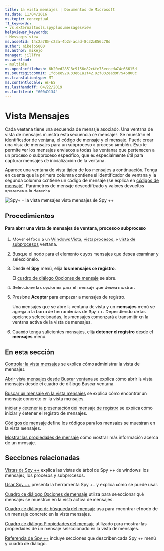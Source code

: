 ```yaml
---
title: La vista mensajes | Documentos de Microsoft
ms.date: 11/04/2016
ms.topic: conceptual
f1_keywords:
- vs.externaltools.spyplus.messagesview
helpviewer_keywords:
- Messages view
ms.assetid: 14c2a786-c23a-4b2d-acad-8c32a856c70d
author: mikejo5000
ms.author: mikejo
manager: jillfra
ms.workload:
- multiple
ms.openlocfilehash: 6b20ed28518c9156e82c6fe75ecceda74c66615d
ms.sourcegitcommit: 1fc6ee928733e61a1f42782f832ead9f7946d00c
ms.translationtype: MT
ms.contentlocale: es-ES
ms.lasthandoff: 04/22/2019
ms.locfileid: "60049134"
---
```

# <a name="messages-view"></a>Vista Mensajes
Cada ventana tiene una secuencia de mensaje asociado. Una ventana de vista de mensajes muestra esta secuencia de mensajes. Se muestran el identificador de ventana, el código de mensaje y el mensaje. Puede crear una vista de mensajes para un subproceso o proceso también. Esto le permite ver los mensajes enviados a todas las ventanas que pertenecen a un proceso o subproceso específico, que es especialmente útil para capturar mensajes de inicialización de la ventana.

 Aparece una ventana de vista típica de los mensajes a continuación. Tenga en cuenta que la primera columna contiene el identificador de ventana y la segunda columna contiene un código de mensaje (se explica en [códigos de mensaje](../debugger/message-codes.md)). Parámetros de mensaje descodificado y valores devueltos aparecen a la derecha.

 ![Spy&#43; &#43; la vista mensajes](../debugger/media/spy--_messagesview.png "Spy ++ _MessagesView") vista mensajes de Spy ++

## <a name="procedures"></a>Procedimientos

#### <a name="to-open-a-messages-view-for-a-window-process-or-thread"></a>Para abrir una vista de mensajes de ventana, proceso o subproceso

1. Mover el foco a un [Windows Vista](../debugger/windows-view.md), [vista procesos](../debugger/processes-view.md), o [vista de subprocesos](../debugger/threads-view.md) ventana.

2. Busque el nodo para el elemento cuyos mensajes que desea examinar y selecciónelo.

3. Desde el **Spy** menú, elija **los mensajes de registro**.

     El [cuadro de diálogo Opciones de mensaje](../debugger/message-options-dialog-box.md) se abre.

4. Seleccione las opciones para el mensaje que desea mostrar.

5. Presione **Aceptar** para empezar a mensajes de registro.

     Una mensajes que se abre la ventana de vista y un **mensajes** menú se agrega a la barra de herramientas de Spy ++. Dependiendo de las opciones seleccionadas, los mensajes comenzará a transmitir en la ventana activa de la vista de mensajes.

6. Cuando tenga suficientes mensajes, elija **detener el registro** desde el **mensajes** menú.

## <a name="in-this-section"></a>En esta sección
 [Controlar la vista mensajes](../debugger/how-to-control-messages-view.md) se explica cómo administrar la vista de mensajes.

 [Abrir vista mensajes desde Buscar ventana](../debugger/how-to-open-messages-view-from-find-window.md) se explica cómo abrir la vista mensajes desde el cuadro de diálogo Buscar ventana.

 [Buscar un mensaje en la vista mensajes](../debugger/how-to-search-for-a-message-in-messages-view.md) se explica cómo encontrar un mensaje concreto en la vista mensajes.

 [Iniciar y detener la presentación del mensaje de registro](../debugger/how-to-start-and-stop-the-message-log-display.md) se explica cómo iniciar y detener el registro de mensajes.

 [Códigos de mensaje](../debugger/message-codes.md) define los códigos para los mensajes se muestran en la vista mensajes.

 [Mostrar las propiedades de mensaje](../debugger/how-to-display-message-properties.md) cómo mostrar más información acerca de un mensaje.

## <a name="related-sections"></a>Secciones relacionadas
 [Vistas de Spy ++](../debugger/spy-increment-views.md) explica las vistas de árbol de Spy ++ de windows, los mensajes, los procesos y subprocesos.

 [Usar Spy ++](../debugger/using-spy-increment.md) presenta la herramienta Spy ++ y explica cómo se puede usar.

 [Cuadro de diálogo Opciones de mensaje](../debugger/message-options-dialog-box.md) utiliza para seleccionar qué mensajes se muestran en la vista activa de mensajes.

 [Cuadro de diálogo de búsqueda del mensaje](../debugger/message-search-dialog-box.md) usa para encontrar el nodo de un mensaje concreto en la vista mensajes.

 [Cuadro de diálogo Propiedades del mensaje](../debugger/message-properties-dialog-box.md) utilizado para mostrar las propiedades de un mensaje seleccionado en la vista de mensajes.

 [Referencia de Spy ++](../debugger/spy-increment-reference.md) incluye secciones que describen cada Spy ++ menú y cuadro de diálogo.
